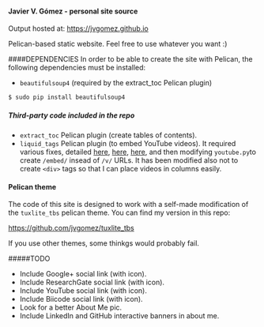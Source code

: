 #### Javier V. Gómez - personal site source

Output hosted at:
https://jvgomez.github.io

Pelican-based static website. Feel free to use whatever you want :)

####DEPENDENCIES
In order to be able to create the site with Pelican, the following dependencies must be installed:


- `beautifulsoup4` (required by the extract_toc Pelican plugin)
```bash
$ sudo pip install beautifulsoup4
```

##### Third-party code included in the repo
- `extract_toc` Pelican plugin (create tables of contents).
- `liquid_tags` Pelican plugin (to embed YouTube videos). It required various fixes, detailed [here](https://github.com/getpelican/pelican-plugins/issues/312), [here](https://github.com/getpelican/pelican-plugins/issues/331), [here](https://github.com/getpelican/pelican-plugins/pull/321), and then modifying `youtube.py`to create `/embed/` insead of `/v/` URLs. It has been modified also not to create `<div>` tags so that I can place videos in columns easily.

#### Pelican theme
The code of this site is designed to work with a self-made modification of the `tuxlite_tbs` pelican theme. You can find my version in this repo:

https://github.com/jvgomez/tuxlite_tbs

If you use other themes, some thinkgs would probably fail.

#####TODO
- Include Google+ social link (with icon).
- Include ResearchGate social link (with icon).
- Include YouTube social link (with icon).
- Include Biicode social link (with icon).
- Look for a better About Me pic.
- Include LinkedIn and GitHub interactive banners in about me.


